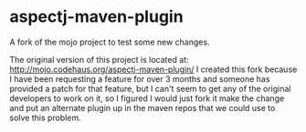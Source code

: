 # aspectj-maven-plugin
A fork of the mojo project to test some new changes.

The original version of this project is located at: http://mojo.codehaus.org/aspectj-maven-plugin/ I created this fork because I have been requesting a feature for over 3 months and someone has provided a patch for that feature, but I can't seem to get any of the original developers to work on it, so I figured I would just fork it make the change and put an alternate plugin up in the maven repos that we could use to solve this problem.
